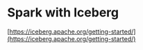 Spark with Iceberg
==================

[https://iceberg.apache.org/getting-started/](https://iceberg.apache.org/getting-started/)

